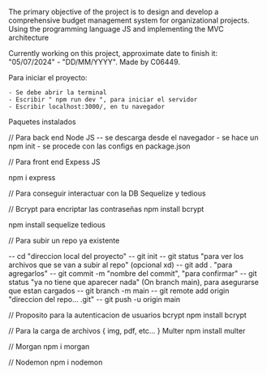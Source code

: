 The primary objective of the project is to design and develop a comprehensive budget management system for organizational projects. Using the programming language JS and implementing the MVC architecture

Currently working on this project, approximate date to finish it: "05/07/2024" - "DD/MM/YYYY". Made by C06449.

Para iniciar el proyecto:

    - Se debe abrir la terminal
    - Escribir " npm run dev ", para iniciar el servidor
    - Escribir localhost:3000/, en tu navegador

Paquetes instalados

// Para back end
Node JS
-- se descarga desde el navegador
    - se hace un npm init
    - se procede con las configs en package.json

// Para front end
Expess JS

npm i express 

// Para conseguir interactuar con la DB
Sequelize y tedious

// Bcrypt para encriptar las contraseñas
npm install bcrypt

npm install sequelize tedious

// Para subir un repo ya existente

-- cd "direccion local del proyecto"
-- git init
-- git status "para ver los archivos que se van a subir al repo" (opcional xd)
-- git add . "para agregarlos"
-- git commit -m "nombre del commit", "para confirmar"
-- git status "ya no tiene que aparecer nada" (On branch main), para asegurarse que estan cargados
-- git branch -m main
-- git remote add origin "direccion del repo... .git"
-- git push -u origin main

// Proposito para la autenticacion de usuarios
bcrypt
npm install bcrypt

// Para la carga de archivos { img, pdf, etc... }
Multer 
npm install multer

// Morgan 
npm i morgan

// Nodemon 
npm i nodemon

